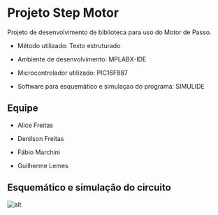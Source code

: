 # Projeto Step Motor

Projeto de desenvolvimento de biblioteca para uso do Motor de Passo.

* Método utilizado: Texto estruturado

* Ambiente de desenvolvimento: MPLABX-IDE

* Microcontrolador utilizado: PIC16F887

* Software para esquemático e simulaçao do programa: SIMULIDE

## Equipe

* Alice Freitas

* Denilson Freitas

* Fábio Marchini

* Guilherme Lemes

## Esquemático e simulação do circuito

![alt](https://raw.githubusercontent.com/guilemes1/stepMotor/main/Esquem%C3%A1tico_Motor_de_Passo.png)
